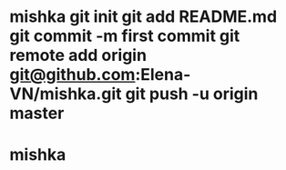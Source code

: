 # mishka git init git add README.md git commit -m first commit git remote add origin git@github.com:Elena-VN/mishka.git git push -u origin master
# mishka
